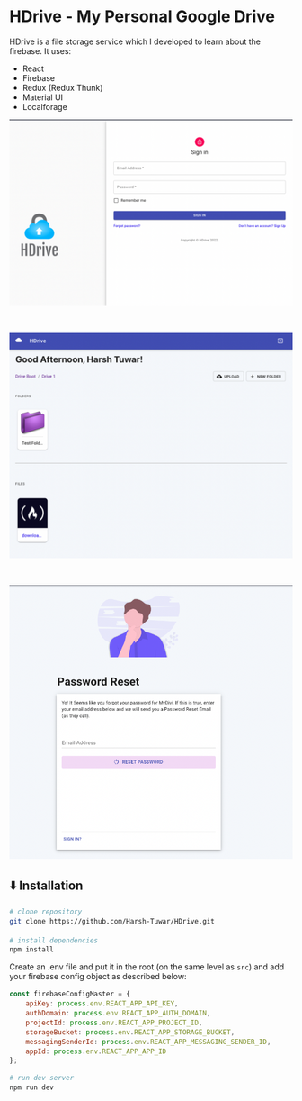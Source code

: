 # HDrive - My Personal Google Drive

HDrive is a file storage service which I developed to learn about the firebase. It uses:
- React
- Firebase
- Redux (Redux Thunk)
- Material UI
- Localforage

![Screenshot 1](public/images/screenshots/ss1.png)

<br />

![Screenshot 2](public/images/screenshots/ss2.png)

<br />

![Screenshot 1](public/images/screenshots/ss3.png)


## ⬇️ Installation

```sh
# clone repository
git clone https://github.com/Harsh-Tuwar/HDrive.git

# install dependencies
npm install
```

Create an .env file and put it in the root (on the same level as `src`) and add your firebase config object as described below:

```js
const firebaseConfigMaster = {
	apiKey: process.env.REACT_APP_API_KEY,
	authDomain: process.env.REACT_APP_AUTH_DOMAIN,
	projectId: process.env.REACT_APP_PROJECT_ID,
	storageBucket: process.env.REACT_APP_STORAGE_BUCKET,
	messagingSenderId: process.env.REACT_APP_MESSAGING_SENDER_ID,
	appId: process.env.REACT_APP_APP_ID
};
```

```sh
# run dev server
npm run dev
```